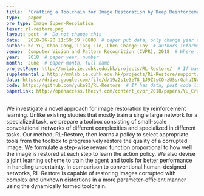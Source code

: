 ```yaml
---
title:  'Crafting a Toolchain for Image Restoration by Deep Reinforcement Learning'  #  Paper title, covered by ''
type:   paper
pro_type: Image Super-Resolution
teser: rl-restore.png
layout: post  #  Do not change this
date:   2018-06-20 11:59:59 +0800  # paper pub data, only change year and month according to this format
author: Ke Yu, Chao Dong, Liang Lin, Chen Change Loy  # authors information
venue:  Computer Vision and Pattern Recognition (CVPR), 2018  # Where it be, ICCV and CVPR remove IEEE Conference on, 
year:   2018  # paper year, number
month:  June  # paper month, full name
projectPage: http://mmlab.ie.cuhk.edu.hk/projects/RL-Restore/  # If has project page, link here, otherwise None
supplemental : http://mmlab.ie.cuhk.edu.hk/projects/RL-Restore/support/supp.pdf
data: https://drive.google.com/file/d/19z2s1e3zT8_1J9ZtsCOrzUSsrQahuINo/view?usp=drive_open  # If has data, post data link here, otherwise None
code: https://github.com/yuke93/RL-Restore  # If has data, post code link here, otherwise None
paperLink: http://openaccess.thecvf.com/content_cvpr_2018/papers/Yu_Crafting_a_Toolchain_CVPR_2018_paper.pdf  # post paper pdf link here
---
```


We investigate a novel approach for image restoration by reinforcement learning. Unlike existing studies that mostly train a single large network for a specialized task, we prepare a toolbox consisting of small-scale convolutional networks of different complexities and specialized in different tasks. Our method, RL-Restore, then learns a policy to select appropriate tools from the toolbox to progressively restore the quality of a corrupted image. We formulate a step-wise reward function proportional to how well the image is restored at each step to learn the action policy. We also devise a joint learning scheme to train the agent and tools for better performance in handling uncertainty. In comparison to conventional human-designed networks, RL-Restore is capable of restoring images corrupted with complex and unknown distortions in a more parameter-efficient manner using the dynamically formed toolchain.